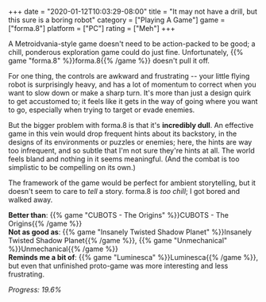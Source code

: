 +++
date = "2020-01-12T10:03:29-08:00"
title = "It may not have a drill, but this sure is a boring robot"
category = ["Playing A Game"]
game = ["forma.8"]
platform = ["PC"]
rating = ["Meh"]
+++

A Metroidvania-style game doesn't need to be action-packed to be good; a chill, ponderous exploration game could do just fine.  Unfortunately, {{% game "forma.8" %}}forma.8{{% /game %}} doesn't pull it off.

For one thing, the controls are awkward and frustrating -- your little flying robot is surprisingly heavy, and has a lot of momentum to correct when you want to slow down or make a sharp turn.  It's more than just a design quirk to get accustomed to; it feels like it gets in the way of going where you want to go, especially when trying to target or evade enemies.

But the bigger problem with forma.8 is that it's <b>incredibly dull</b>.  An effective game in this vein would drop frequent hints about its backstory, in the designs of its environments or puzzles or enemies; here, the hints are way too infrequent, and so subtle that I'm not sure they're hints at all.  The world feels bland and nothing in it seems meaningful.  (And the combat is too simplistic to be compelling on its own.)

The framework of the game would be perfect for ambient storytelling, but it doesn't seem to care to <i>tell</i> a story.  forma.8 is <i>too chill</i>; I got bored and walked away.

<b>Better than</b>: {{% game "CUBOTS - The Origins" %}}CUBOTS - The Origins{{% /game %}}  
<b>Not as good as</b>: {{% game "Insanely Twisted Shadow Planet" %}}Insanely Twisted Shadow Planet{{% /game %}}, {{% game "Unmechanical" %}}Unmechanical{{% /game %}}  
<b>Reminds me a bit of</b>: {{% game "Luminesca" %}}Luminesca{{% /game %}}, but even that unfinished proto-game was more interesting and less frustrating.

<i>Progress: 19.6%</i>
